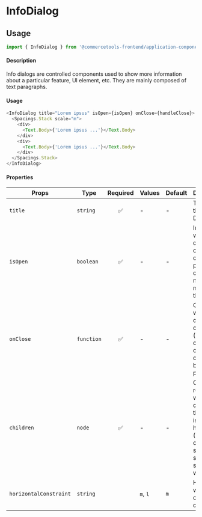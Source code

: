 # InfoDialog

## Usage

```js
import { InfoDialog } from '@commercetools-frontend/application-components';
```

#### Description

Info dialogs are controlled components used to show more information about a particular feature, UI element, etc. They are mainly composed of text paragraphs.

#### Usage

```js
<InfoDialog title="Lorem ipsus" isOpen={isOpen} onClose={handleClose}>
  <Spacings.Stack scale="m">
    <div>
      <Text.Body>{'Lorem ipsus ...'}</Text.Body>
    </div>
    <div>
      <Text.Body>{'Lorem ipsus ...'}</Text.Body>
    </div>
  </Spacings.Stack>
</InfoDialog>
```

#### Properties

| Props                  | Type       | Required | Values   | Default | Description                                                                                                                 |
| ---------------------- | ---------- | :------: | -------- | ------- | --------------------------------------------------------------------------------------------------------------------------- |
| `title`                | `string`   |    ✅    | -        | -       | The title of the Info Dialog                                                                                                |
| `isOpen`               | `boolean`  |    ✅    | -        | -       | Indicates whether the dialog is open or closed. The parent component needs to manage this state                             |
| `onClose`              | `function` |    ✅    | -        | -       | Called when the dialog closes (click on overlay, click on close button, press ESC)                                          |
| `children`             | `node`     |    ✅    | -        | -       | Content rendered within the dialog. If the content is long in height (depending on the screen size) a scrollbar will appear |
| `horizontalConstraint` | `string`   |          | `m`, `l` | `m`     | Horizontal width limit of the dialog card                                                                                   |

